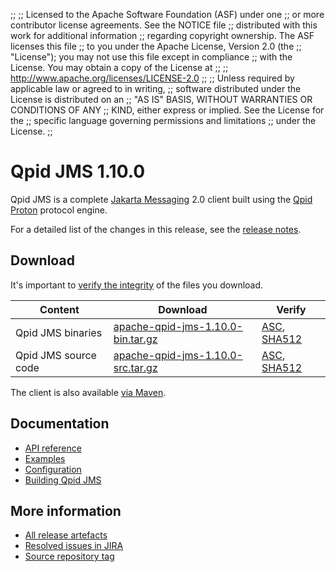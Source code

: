;;
;; Licensed to the Apache Software Foundation (ASF) under one
;; or more contributor license agreements.  See the NOTICE file
;; distributed with this work for additional information
;; regarding copyright ownership.  The ASF licenses this file
;; to you under the Apache License, Version 2.0 (the
;; "License"); you may not use this file except in compliance
;; with the License.  You may obtain a copy of the License at
;;
;;   http://www.apache.org/licenses/LICENSE-2.0
;;
;; Unless required by applicable law or agreed to in writing,
;; software distributed under the License is distributed on an
;; "AS IS" BASIS, WITHOUT WARRANTIES OR CONDITIONS OF ANY
;; KIND, either express or implied.  See the License for the
;; specific language governing permissions and limitations
;; under the License.
;;

# Qpid JMS 1.10.0

Qpid JMS is a complete [Jakarta Messaging](https://jakarta.ee/specifications/messaging/) 2.0
client built using the [Qpid Proton]({{site_url}}/proton/index.html) protocol engine.

For a detailed list of the changes in this release, see the [release
notes](release-notes.html).

## Download

It's important to [verify the
integrity]({{site_url}}/download.html#verify-what-you-download) of the
files you download.

| Content | Download | Verify |
|---------|----------|--------|
| Qpid JMS binaries | [apache-qpid-jms-1.10.0-bin.tar.gz](https://archive.apache.org/dist/qpid/jms/1.10.0/apache-qpid-jms-1.10.0-bin.tar.gz) | [ASC](https://archive.apache.org/dist/qpid/jms/1.10.0/apache-qpid-jms-1.10.0-bin.tar.gz.asc), [SHA512](https://archive.apache.org/dist/qpid/jms/1.10.0/apache-qpid-jms-1.10.0-bin.tar.gz.sha512) |
| Qpid JMS source code | [apache-qpid-jms-1.10.0-src.tar.gz](https://archive.apache.org/dist/qpid/jms/1.10.0/apache-qpid-jms-1.10.0-src.tar.gz) | [ASC](https://archive.apache.org/dist/qpid/jms/1.10.0/apache-qpid-jms-1.10.0-src.tar.gz.asc), [SHA512](https://archive.apache.org/dist/qpid/jms/1.10.0/apache-qpid-jms-1.10.0-src.tar.gz.sha512) |

The client is also available [via Maven]({{site_url}}/maven.html).

## Documentation


<div class="two-column" markdown="1">

 - [API reference](https://jakarta.ee/specifications/messaging/2.0/apidocs/)
 - [Examples](https://github.com/apache/qpid-jms/tree/1.10.0/qpid-jms-examples)
 - [Configuration](docs/index.html)
 - [Building Qpid JMS](building.html)

</div>


## More information

 - [All release artefacts](https://archive.apache.org/dist/qpid/jms/1.10.0)
 - [Resolved issues in JIRA](https://issues.apache.org/jira/issues/?jql=project+%3D+QPIDJMS+AND+fixVersion+%3D+%271.10.0%27+AND+resolution+%3D+%27fixed%27+ORDER+BY+priority+DESC)
 - [Source repository tag](https://gitbox.apache.org/repos/asf/qpid-jms.git/tree/refs/tags/1.10.0)

<script type="text/javascript">
  _deferredFunctions.push(function() {
      if ("1.10.0" === "{{current_jms_release}}" || "1.10.0" === "{{other_jms_release}}") {
          _modifyCurrentReleaseLinks();
      }
  });
</script>